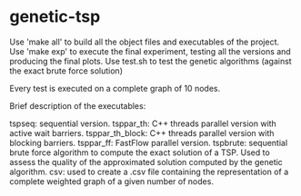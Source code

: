 # genetic-tsp

Use 'make all' to build all the object files and executables of the project.
Use 'make exp' to execute the final experiment, testing all the versions and
    producing the final plots.
Use test.sh to test the genetic algorithms (against the exact brute force solution)

Every test is executed on a complete graph of 10 nodes.


Brief description of the executables:

tspseq: sequential version.
tsppar_th: C++ threads parallel version with active wait barriers.
tsppar_th_block: C++ threads parallel version with blocking barriers.
tsppar_ff: FastFlow parallel version.
tspbrute: sequential brute force algorithm to compute the exact solution of a TSP.
            Used to assess the quality of the approximated solution computed by the
            genetic algorithm.
csv: used to create a .csv file containing the representation of a complete weighted graph of
        a given number of nodes.
